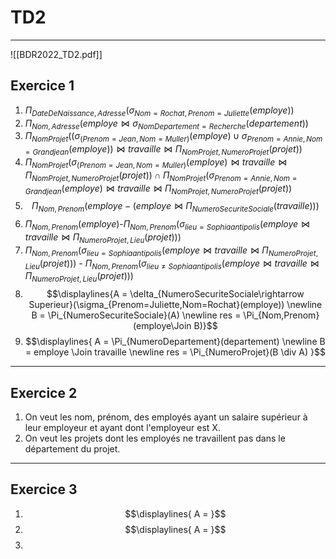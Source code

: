 # TD2
---
![[BDR2022_TD2.pdf]]

## Exercice 1
1. $\Pi_{DateDeNaissance,Adresse}(\sigma_{Nom=Rochat,Prenom=Juliette}(employe))$ 
2. $\Pi_{Nom,Adresse}(employe \Join \sigma_{NomDepartement=Recherche}(departement))$
3. $\Pi_{NomProjet}((\sigma_{(Prenom=Jean,Nom=Muller)}(employe) \cup \sigma_{Prenom=Annie,Nom=Grandjean}(employe)) \Join travaille \Join \Pi_{NomProjet,NumeroProjet}(projet))$
4. $\Pi_{NomProjet}(\sigma_{(Prenom=Jean,Nom=Muller)}(employe) \Join travaille \Join \Pi_{NomProjet,NumeroProjet}(projet)) \cap \Pi_{NomProjet}(\sigma_{Prenom=Annie,Nom=Grandjean}(employe) \Join travaille \Join \Pi_{NomProjet,NumeroProjet}(projet))$
5. $$\Pi_{Nom,Prenom}(employe - (employe \Join \Pi_{NumeroSecuriteSociale}(travaille)))$$
6. $\Pi_{Nom,Prenom}(employe)$-$\Pi_{Nom,Prenom}(\sigma_{lieu=Sophia antipolis}(employe \Join travaille \Join \Pi_{NumeroProjet,Lieu}(projet)))$
7. $\Pi_{Nom,Prenom}(\sigma_{lieu=Sophia antipolis}(employe \Join travaille \Join \Pi_{NumeroProjet,Lieu}(projet)))$ - $\Pi_{Nom,Prenom}(\sigma_{lieu\neq Sophia antipolis}(employe \Join travaille \Join \Pi_{NumeroProjet,Lieu}(projet)))$
8. $$\displaylines{A = \delta_{NumeroSecuriteSociale\rightarrow Superieur}(\sigma_{Prenom=Juliette,Nom=Rochat}(employe)) \newline
   B = \Pi_{NumeroSecuriteSociale}(A) \newline
   res = \Pi_{Nom,Prenom}(employe\Join B)}$$
9. $$\displaylines{
   A = \Pi_{NumeroDepartement}(departement) \newline
   B = employe \Join travaille \newline
   res = \Pi_{NumeroProjet}(B \div A)
   }$$
---
## Exercice 2

1. On veut les nom, prénom, des employés ayant un salaire supérieur à leur employeur et ayant dont l'employeur est X.
2. On veut les projets dont les employés ne travaillent pas dans le département du projet.
---
## Exercice 3

1. $$\displaylines{
   A = 
   }$$
2. $$\displaylines{
   A = 
   }$$
3. 